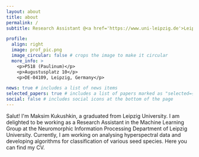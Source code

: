 ```yaml
---
layout: about
title: about
permalink: /
subtitle: Research Assistant @<a href='https://www.uni-leipzig.de'>Leipzig University</a> and <a href='https://www.uni-halle.de'> Martin-Luther-University Halle-Wittenberg </a>

profile:
  align: right
  image: prof_pic.png
  image_circular: false # crops the image to make it circular
  more_info: >
    <p>P518 (Paulinum)</p>
    <p>Augustusplatz 10</p>
    <p>DE-04109, Leipzig, Germany</p>

news: true # includes a list of news items
selected_papers: true # includes a list of papers marked as "selected={true}"
social: false # includes social icons at the bottom of the page
---
```


Salut! I'm Maksim Kukushkin, a graduated from Leipzig University. I am delighted to be working as a Research Assistant in the Machine Learning Group at the Neuromorphic Information Processing Department of Leipzig University. Currently, I am working on analysing hyperspectral data and developing algorithms for classification of various seed species. Here you can find my CV.